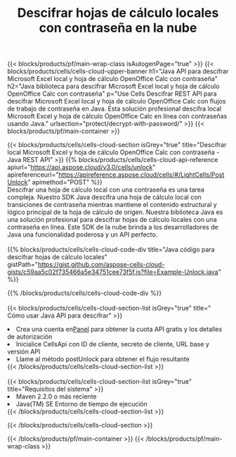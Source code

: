 ﻿---
title:  Descifrar hojas de cálculo locales con contraseña en la nube
description: Desbloqueo de API y SDK en la nube para Microsoft Excel y OpenOffice Calc. Hojas de cálculo descifradas por la nube Cells API. SDK admite tipos de lenguajes de desarrollo. Incluyen Android, C#, Go, Java, NodeJS, Perl, PHP, Python, Ruby y Swift.
url: /sv/java/protect/decrypt-with-password/
---
{{< blocks/products/pf/main-wrap-class isAutogenPage="true" >}}
{{< blocks/products/cells/cells-cloud-upper-banner h1="Java API para descifrar Microsoft Excel local y hoja de cálculo OpenOffice Calc con contraseña" h2="Java biblioteca para descifrar Microsoft Excel local y hoja de cálculo OpenOffice Calc con contraseña" p="Use Cells Descifrar REST API para descifrar Microsoft Excel local y hoja de cálculo OpenOffice Calc con flujos de trabajo de contraseña en Java. Esta solución profesional descifra local Microsoft Excel y hoja de cálculo OpenOffice Calc en línea con contraseñas usando Java." urlsection="protect/decrypt-with-password/" >}}
{{< blocks/products/pf/main-container >}}

{{< blocks/products/cells/cells-cloud-section isGrey="true" title="Descifrar local Microsoft Excel y hoja de cálculo OpenOffice Calc con contraseña - Java REST API" >}}
{{% blocks/products/cells/cells-cloud-api-reference apiurl="https://api.aspose.cloud/v3.0/cells/unlock" apireferenceurl="https://apireference.aspose.cloud/cells/#/LightCells/PostUnlock" apimethod="POST" %}}
<br/>
Descifrar una hoja de cálculo local con una contraseña es una tarea compleja. Nuestro SDK Java descifra una hoja de cálculo local con transiciones de contraseña mientras mantiene el contenido estructural y lógico principal de la hoja de cálculo de origen. Nuestra biblioteca Java es una solución profesional para descifrar hojas de cálculo locales con una contraseña en línea. Este SDK de la nube brinda a los desarrolladores de Java una funcionalidad poderosa y un API perfecto.
<br/>
<br/>
{{% blocks/products/cells/cells-cloud-code-div title="Java código para descifrar hojas de cálculo locales" gistPath="https://gist.github.com/aspose-cells-cloud-gists/c59aa5c02f735466a5e34751cee73f5f.js?file=Example-Unlock.java" %}}
  
{{% /blocks/products/cells/cells-cloud-code-div %}}
<br/>
<br/>
{{< blocks/products/cells/cells-cloud-section-list isGrey="true" title=" Cómo usar Java API para descifrar" >}}
<li> Crea una cuenta en<a href="https://dashboard.aspose.cloud/">Panel</a> para obtener la cuota API gratis y los detalles de autorización</li>
<li>Inicialice CellsApi con ID de cliente, secreto de cliente, URL base y versión API</li>
<li>Llame al método postUnlock para obtener el flujo resultante</li>
{{< /blocks/products/cells/cells-cloud-section-list >}}
<br/>
<br/>
{{< blocks/products/cells/cells-cloud-section-list isGrey="true" title="Requisitos del sistema" >}}
<li>Maven 2.2.0 o más reciente</li>
<li>Java(TM) SE Entorno de tiempo de ejecución</li>
{{< /blocks/products/cells/cells-cloud-section-list >}}

{{< /blocks/products/cells/cells-cloud-section >}}

{{< /blocks/products/pf/main-container >}}
{{< /blocks/products/pf/main-wrap-class >}}
